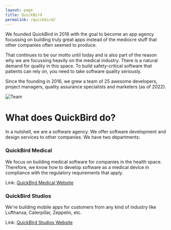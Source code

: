 ```yaml
---
layout: page
title: QuickBird
permalink: /quickbird/
---
```

We founded QuickBird in 2016 with the goal to become an app agency focussing on building truly great apps instead of the mediocre stuff that other companies often seemed to produce.

That continues to be our motto until today and is also part of the reason why we are focussing heavily on the medical industry. There is a natural demand for quality in this space. To build safety-critical software that patients can rely on, you need to take software quality seriously.

Since the founding in 2016, we grew a team of 25 awesome developers, project managers, quality assurance specialists and marketers (as of 2022).

![Team]({{site.baseurl}}/images/quickbird/team.jpg)

# What does QuickBird do?

In a nutshell, we are a software agency. We offer software development and design services to other companies. We have two departments:

### QuickBird Medical

We focus on building medical software for companies in the health space. Therefore, we know how to develop software as a medical device in compliance with the regulatory requirements that apply.

Link: [QuickBird Medical Website](https://quickbirdmedical.com/)

### QuickBird Studios

We're building mobile apps for customers from any kind of industry like Lufthansa, Caterpillar, Zeppelin, etc.

Link: [QuickBird Studios Website](https://quickbirdstudios.com/)

